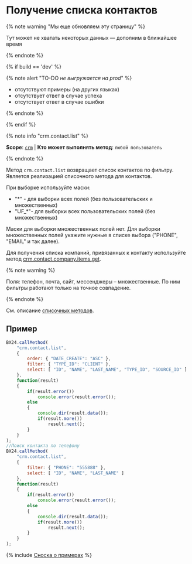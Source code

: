 # Получение списка контактов

{% note warning "Мы еще обновляем эту страницу" %}

Тут может не хватать некоторых данных — дополним в ближайшее время

{% endnote %}

{% if build == 'dev' %}

{% note alert "TO-DO _не выгружается на prod_" %}

- отсутствуют примеры (на других языках)
- отсутствует ответ в случае успеха
- отсутствует ответ в случае ошибки

{% endnote %}

{% endif %}

{% note info "crm.contact.list" %}

**Scope**: [`crm`](../../scopes/permissions.md) | **Кто может выполнять метод**: `любой пользователь`

{% endnote %}

Метод `crm.contact.list` возвращает список контактов по фильтру. Является реализацией списочного метода для контактов.

При выборке используйте маски:
- "*" - для выборки всех полей (без пользовательских и множественных)
- "UF_*"- для выборки всех пользовательских полей (без множественных)

Маски для выборки множественных полей нет. Для выборки множественных полей укажите нужные в списке выбора ("PHONE", "EMAIL" и так далее).

Для получения списка компаний, привязанных к контакту используйте метод [crm.contact.company.items.get](./company/crm-contact-company-items-get.md).

{% note warning %}

Поля: телефон, почта, сайт, мессенджеры – множественные. По ним фильтры работают только на точное совпадение.

{% endnote %}

Cм. описание [списочных методов](../../how-to-call-rest-api/list-methods-pecularities.md).

## Пример

```js
BX24.callMethod(
    "crm.contact.list",
    {
        order: { "DATE_CREATE": "ASC" },
        filter: { "TYPE_ID": "CLIENT" },
        select: [ "ID", "NAME", "LAST_NAME", "TYPE_ID", "SOURCE_ID" ]
    },
    function(result)
    {
        if(result.error())
            console.error(result.error());
        else
        {
            console.dir(result.data());
            if(result.more())
                result.next();
        }
    }
);
//Поиск контакта по телефону
BX24.callMethod(
    "crm.contact.list",
    {
        filter: { "PHONE": "555888" },
        select: [ "ID", "NAME", "LAST_NAME" ]
    },
    function(result)
    {
        if(result.error())
            console.error(result.error());
        else
        {
            console.dir(result.data());
            if(result.more())
                result.next();
        }
    }
);
```

{% include [Сноска о примерах](../../../_includes/examples.md) %}